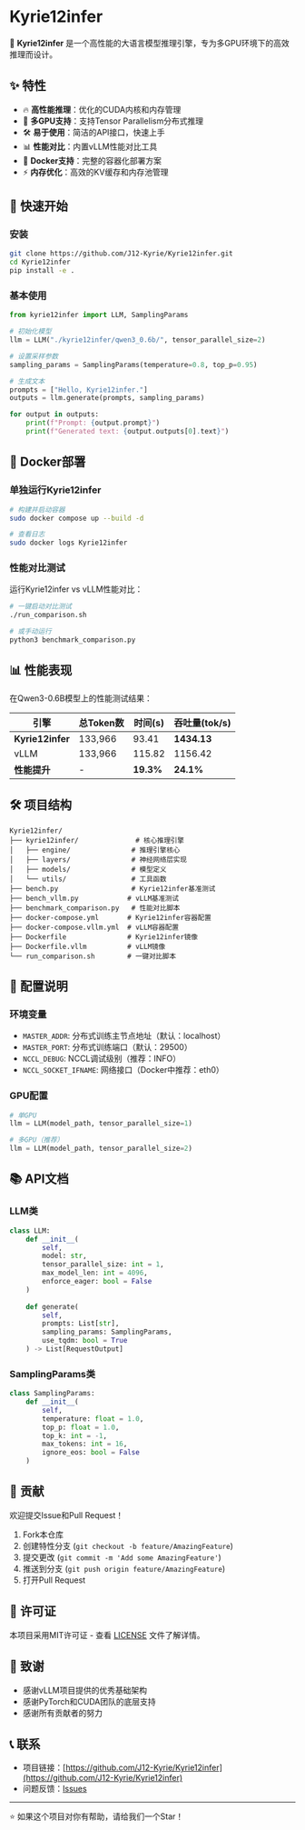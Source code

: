 # Kyrie12infer

🚀 **Kyrie12infer** 是一个高性能的大语言模型推理引擎，专为多GPU环境下的高效推理而设计。

## ✨ 特性

- 🔥 **高性能推理**：优化的CUDA内核和内存管理
- 🎯 **多GPU支持**：支持Tensor Parallelism分布式推理
- 🛠️ **易于使用**：简洁的API接口，快速上手
- 📊 **性能对比**：内置vLLM性能对比工具
- 🐳 **Docker支持**：完整的容器化部署方案
- ⚡ **内存优化**：高效的KV缓存和内存池管理

## 🚀 快速开始

### 安装

```bash
git clone https://github.com/J12-Kyrie/Kyrie12infer.git
cd Kyrie12infer
pip install -e .
```

### 基本使用

```python
from kyrie12infer import LLM, SamplingParams

# 初始化模型
llm = LLM("./kyrie12infer/qwen3_0.6b/", tensor_parallel_size=2)

# 设置采样参数
sampling_params = SamplingParams(temperature=0.8, top_p=0.95)

# 生成文本
prompts = ["Hello, Kyrie12infer."]
outputs = llm.generate(prompts, sampling_params)

for output in outputs:
    print(f"Prompt: {output.prompt}")
    print(f"Generated text: {output.outputs[0].text}")
```

## 🐳 Docker部署

### 单独运行Kyrie12infer

```bash
# 构建并启动容器
sudo docker compose up --build -d

# 查看日志
sudo docker logs Kyrie12infer
```

### 性能对比测试

运行Kyrie12infer vs vLLM性能对比：

```bash
# 一键启动对比测试
./run_comparison.sh

# 或手动运行
python3 benchmark_comparison.py
```

## 📊 性能表现

在Qwen3-0.6B模型上的性能测试结果：

| 引擎          | 总Token数   | 时间(s)  | 吞吐量(tok/s)         |
|---------------|-------------|----------|-----------------------|
| **Kyrie12infer** | 133,966     | 93.41    | **1434.13**           |
| vLLM          | 133,966     | 115.82   | 1156.42               |
| **性能提升**  | -           | **19.3%** | **24.1%**             |

## 🛠️ 项目结构

```
Kyrie12infer/
├── kyrie12infer/              # 核心推理引擎
│   ├── engine/               # 推理引擎核心
│   ├── layers/               # 神经网络层实现
│   ├── models/               # 模型定义
│   └── utils/                # 工具函数
├── bench.py                  # Kyrie12infer基准测试
├── bench_vllm.py            # vLLM基准测试
├── benchmark_comparison.py   # 性能对比脚本
├── docker-compose.yml       # Kyrie12infer容器配置
├── docker-compose.vllm.yml  # vLLM容器配置
├── Dockerfile               # Kyrie12infer镜像
├── Dockerfile.vllm          # vLLM镜像
└── run_comparison.sh        # 一键对比脚本
```

## 🔧 配置说明

### 环境变量

- `MASTER_ADDR`: 分布式训练主节点地址（默认：localhost）
- `MASTER_PORT`: 分布式训练端口（默认：29500）
- `NCCL_DEBUG`: NCCL调试级别（推荐：INFO）
- `NCCL_SOCKET_IFNAME`: 网络接口（Docker中推荐：eth0）

### GPU配置

```python
# 单GPU
llm = LLM(model_path, tensor_parallel_size=1)

# 多GPU（推荐）
llm = LLM(model_path, tensor_parallel_size=2)
```

## 📚 API文档

### LLM类

```python
class LLM:
    def __init__(
        self,
        model: str,
        tensor_parallel_size: int = 1,
        max_model_len: int = 4096,
        enforce_eager: bool = False
    )
    
    def generate(
        self,
        prompts: List[str],
        sampling_params: SamplingParams,
        use_tqdm: bool = True
    ) -> List[RequestOutput]
```

### SamplingParams类

```python
class SamplingParams:
    def __init__(
        self,
        temperature: float = 1.0,
        top_p: float = 1.0,
        top_k: int = -1,
        max_tokens: int = 16,
        ignore_eos: bool = False
    )
```

## 🤝 贡献

欢迎提交Issue和Pull Request！

1. Fork本仓库
2. 创建特性分支 (`git checkout -b feature/AmazingFeature`)
3. 提交更改 (`git commit -m 'Add some AmazingFeature'`)
4. 推送到分支 (`git push origin feature/AmazingFeature`)
5. 打开Pull Request

## 📄 许可证

本项目采用MIT许可证 - 查看 [LICENSE](LICENSE) 文件了解详情。

## 🙏 致谢

- 感谢vLLM项目提供的优秀基础架构
- 感谢PyTorch和CUDA团队的底层支持
- 感谢所有贡献者的努力

## 📞 联系

- 项目链接：[https://github.com/J12-Kyrie/Kyrie12infer](https://github.com/J12-Kyrie/Kyrie12infer)
- 问题反馈：[Issues](https://github.com/J12-Kyrie/Kyrie12infer/issues)

---

⭐ 如果这个项目对你有帮助，请给我们一个Star！